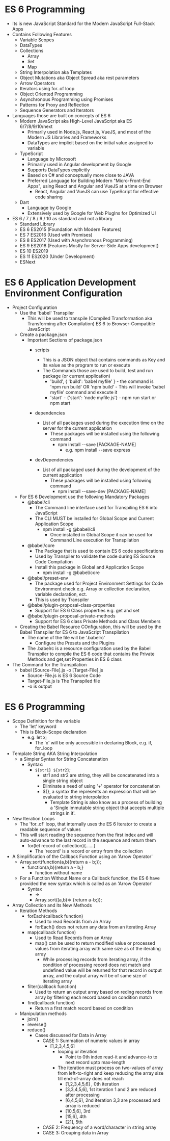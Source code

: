 # ES 6 Programming
- Its is new JavaScript  Standard for the Modern JavaScript Full-Stack Apps
- Contains Following Features
    - Variable Scopes
    - DataTypes
    - Collections
        - Array
        - Set
        - Map
    - String Interpolation aka Templates
    - Object Mutations aka Object Spread aka rest parameters
    - Arrow Operators
    - Iterators using for..of loop
    - Object Oriented Programming
    - Asynchronous  Programming using Promises
    - Patterns for Proxy and Reflection
    - Sequence Generators and Iterators
- Languages those are built on concepts of ES 6
    - Modern JavaScript aka High-Level JavaScript aka ES 6/7/8/9/10/next
        - Primarily used in Node.js, React.js, VueJS, and most of the Modern JS Libraries and Frameworks
        - DataTypes are implicit based on the initial value assigned to variable
    - TypeScript
        - Language by Microsoft
        - Primarily used in Angular development by Google
        - Supports DataTypes explicitly
        - Based on C# and conceptually more close to JAVA
        - Preferred Language for Building Modern "Micro-Front-End Apps", using React and Angular and VueJS at a time on Browser
            - React, Angular and VueJS can use TypeScript for effective code sharing      
    - Dart
        - Language by Google
        - Extensively used by Google for Web PlugIns for Optimized UI 
- ES 6 / 7 / 8 / 9 / 10 as standard and not a library
    - Standard  Library
    -   ES 6    ES2015 (Foundation with Modern Features)
    -   ES 7    ES2016 (Used with Promises) 
    -   ES 8    ES2017 (Used with Asynchronous Programming)
    -   ES 9    ES2018 (Features Mostly for Server-Side Apps development) 
    -   ES 10   ES2019
    -   ES 11   ES2020 (Under Development)
    -   ESNext                 

# ES 6 Application Development Environment Configuration
- Project Configuration
    - Use the 'babel' Transpiler
        - This will be used to transpile (Compiled Transformation aka Transforming after Compilation) ES 6 to Browser-Compatible JavaScript
    - Create a package.json
        - Important Sections of package.json
            - scripts
                - This is a JSON object that contains commands as Key and its value as the program to run or execute
                - The Commands those are used to build, test and run package (or current application)
                    - 'build', 
                        { 'build': 'babel myfile' }
                            - the command is 'npm run build' OR 'npm build'
                                - This will invoke 'babel myfile' command and execute it
                    - 'start'
                            - {'start': 'node myfile.js'}
                            - npm run start or npm start        

            - dependencies
                - List of all packages used during the execution time on the server for the current application 
                    - These packages will be installed using the following command
                        - npm install --save [PACKAGE-NAME]
                            - e.g. npm install --save express
            - devDependencies    
                - List of all packaged used during the development of the current application
                    - These packages will be installed using following command
                        - npm install --save-dev [PACKAGE-NAME]
    - For ES 6 Development use the following Mandatory Packages
        - @babel/cli
            - The Command line interface used for Transpiling ES 6 into JavaScript 
            - The CLI MUST be installed for Global Scope and Current Application Scope
                - npm install -g @babel/cli
                    - Once installed in Global Scope it can be used for Command Line execution for Transpilation
        - @babel/core
            - The Package that is used to contain ES 6 code specifications
            - Used by Transpiler to validate the code during ES Source Code Compilation  
            - Install this package in Global and Application Scope
                - npm install -g @babel/core  
        - @babel/preset-env
            - The package used for Project Environment Settings for Code Environment check e.g. Array or collection declaration, variable declaration, ect.
            - This is used by Transpiler
        - @babel/plugin-proposal-class-properties
            - Support for ES 6 Class properties e.g. get and set
        - @babel/plugin-proposal-private-methods                
            - Support for ES 6 class Private Methods and Class Members    
    - Creating the Babel Resource COnfiguration, this will be used by the Babel Transpiler for ES 6 to JavaScript Transpilation
        - The name of the file will be  '.babelrc'
            - Configure the Presets and the Plugins      
        - The .babelrc is a resource configuration used by the Babel Transpiler to compile the ES 6 code that contains the Private Methods and  get,set Properties in ES 6 class
- The Command for the Transpilation
    - babel [Source-File].js -o [Target-File].js
        - Source-File.js is ES 6 Source Code
        - Target-File.js is The Transpiled file
        - -o is output
# ES 6 Programming
- Scope Definition for the variable
    - The 'let' keyword
    - This is Block-Scope declaration
        - e.g. let x;
            - The 'x' will be only accessible in declaring Block, e.g. if, for..loop
- Template String AKA String Interpolation
    - a Simpler Syntax for String Concatenation
        - Syntax:
            - `${str1} ${str2}`;
                - str1 and str2 are string, they will be concatenated into a single string object
                - Eliminate a need of using '+' operator for concatenation 
                - ${}, a syntax the represents an expression that will be evaluated to string interpolation
                    - Template String is also know as a process of building a 'Single immutable string object that accepts multiple strings in it'. 
- New Iteration Loops
    - The 'for..of' loop, that internally uses the ES 6 Iterator to create a readable sequence of values
    - This will start reading the sequence from the first index and will auto-advance to the last record in the sequence and return them
        - for(let record of collection){......}
            - The 'record' is a record or entry from the collection
- A Simplification of the Callback Function using an 'Arrow Operator'
    - Array.sort(function(a,b){return a - b;});
        - function(a,b){return a - b;}
            - function without name
    - For a Function Without Name or a Callback function, the ES 6 have provided the new syntax which is called as an 'Arrow Operator'
        - Syntax
            - =>
            - Array.sort((a,b)=> {return a-b;});            
- Array Collection and its New Methods
    - Iteration Methods
        - forEach(callback function)
            - Used to read Records from an Array
            - forEach() does not return any data from an iterating Array
        - map(callback function)
            - Used to Read Records from an Array 
            - map() can be used to return modified value or processed values from iterating array with same size as of the iterating array
                - While processing records from iterating array, if the condition of processing record does not match and undefined value will be returned for that record in output array, and the output array will be of same size of iterating array
        - filter(callback function)
            - Used to return an output array based on reding records from array by filtering each record based on condition match
        - find(callback function)
            - Return a first match record based on condition
    - Manipulation methods               
        - join()
        - reverse()
        - reduce() 
            - Cases discussed for Data in Array 
                - CASE 1: Summation of numeric values in array
                    - [1,2,3,4,5,6]
                        - looping or iteration
                            - Point to 0th index read-it and advance-to to next record upto max-length 
                        - The iteration must process on two-values of array from left-to-right and keep reducing the array size till end-of-array does not reach    
                            - [1,2,3,4,5,6] , 0th iteration
                            - [3,3,4,5,6], 1st iteration 1 and 2 are reduced after processing  
                            - [6,4,5,6], 2nd iteration 3,3 are processed and array is reduced
                            - [10,5,6], 3rd
                            - [15,6], 4th
                            - [21], 5th                     
                - CASE 2: Frequency of a word/character in string array
                - CASE 3: Grouping data in Array 


